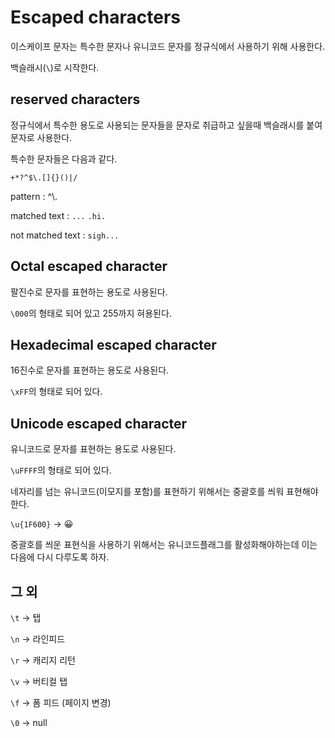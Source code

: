 # Escaped characters

이스케이프 문자는 특수한 문자나 유니코드 문자를 정규식에서 사용하기 위해 사용한다.

백슬래시(`\`)로 시작한다.

## reserved characters
정규식에서 특수한 용도로 사용되는 문자들을 문자로 취급하고 싶을때 백슬래시를 붙여 문자로 사용한다.

특수한 문자들은 다음과 같다.

`+*?^$\.[]{}()|/`

pattern : ^\\\.

matched text : `...` `.hi.`

not matched text : `sigh...`

## Octal escaped character
팔진수로 문자를 표현하는 용도로 사용된다.

`\000`의 형태로 되어 있고 255까지 혀용된다.

## Hexadecimal escaped character
16진수로 문자를 표현하는 용도로 사용된다.

`\xFF`의 형태로 되어 있다.

## Unicode escaped character
유니코드로 문자를 표현하는 용도로 사용된다.

`\uFFFF`의 형태로 되어 있다.

네자리를 넘는 유니코드(이모지를 포함)를 표현하기 위해서는 중괄호를 씌워 표현해야한다.

`\u{1F600}` -> 😀

중괄호를 씌운 표현식을 사용하기 위해서는 유니코드플래그를 활성화해야하는데 이는 다음에 다시 다루도록 하자.

## 그 외
`\t` -> 탭

`\n` -> 라인피드

`\r` -> 캐리지 리턴

`\v` -> 버티컬 탭

`\f` -> 폼 피드 (페이지 변경)

`\0` -> null